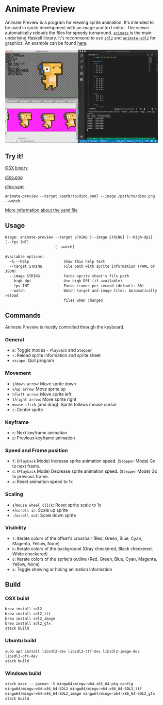 # Animate Preview

Animate Preview is a program for viewing sprite animation.
It's intended to be used in sprite development with an image and text editor.
The viewer automatically reloads the files for speedy turnaround.
[`animate`](https://github.com/jxv/animate) is the main underlying Haskell library.
It's recommend to use [`sdl2`](https://github.com/haskell-game/sdl2) and [`animate-sdl2`](https://github.com/jxv/animate-sdl2) for graphics.
An example can be found [here](https://github.com/jxv/animate-sdl2/tree/master/example).

![Screenshot](https://github.com/jxv/animate-preview/blob/master/propaganda/screenshot.png)

## Try it!

[OSX binary](https://github.com/jxv/animate-preview/releases/download/0.1.0/animate-preview-osx.zip)

[dino.png](https://github.com/jxv/animate-sdl2/blob/master/example/dino.png)

[dino.yaml](https://github.com/jxv/animate-sdl2/blob/master/example/dino.yaml)

```shell
animate-preview --target /path/to/dino.yaml --image /path/to/dino.png --watch
```

[More information about the yaml file](https://github.com/jxv/animate#sprite-information)

## Usage

```
Usage: animate-preview --target STRING [--image STRING] [--high-dpi] [--fps INT]
                       [--watch]

Available options:
  -h,--help                Show this help text
  --target STRING          File path with sprite information (YAML or JSON)
  --image STRING           Force sprite sheet's file path
  --high-dpi               Use high DPI (if available)
  --fps INT                Force frames per second (default: 60)
  --watch                  Watch target and image files. Automatically reload
                           files when changed
```

## Commands

Animate Preview is mostly controlled through the keyboard.

### General

* `m`: Toggle modes - `Playback` and `Stepper`
* `r`: Reload sprite information and sprite sheet
* `escape`: Quit program

### Movement

* `j`/`down arrow`: Move sprite down
* `k`/`up arrow`: Move sprite up
* `h`/`left arrow`: Move sprite left
* `l`/`right arrow`: Move sprite right
* `mouse click` (and drag): Sprite follows mouse cursor 
* `c`: Center sprite

### Keyframe

* `n`: Next keyframe animation
* `p`: Previous keyframe animation

### Speed and Frame position

* `f`: (`Playback` Mode) Increase sprite animation speed. (`Stepper` Mode) Go to next frame.
* `d`: (`Playback` Mode) Decrease sprite animation speed. (`Stepper` Mode) Go to previous frame.
* `a`: Reset animation speed to 1x

### Scaling

* `s`/`mouse wheel click`: Reset sprite scale to 1x
* `+`/`scroll in`: Scale up sprite
* `-`/`scroll out`: Scale down sprite

### Visibility

* `t`: Iterate colors of the offset's crosshair (Red, Green, Blue, Cyan, Magenta, Yellow, None)  
* `b`: Iterate colors of the background (Gray checkered, Black checkered, White checkered)
* `o`: Iterate colors of the sprite's outline (Red, Green, Blue, Cyan, Magenta, Yellow, None)
* `i`: Toggle showing or hiding animation information


## Build

### OSX build

```
brew install sdl2
brew install sdl2_ttf
brew install sdl2_image
brew install sdl2_gfx
stack build
```

### Ubuntu build

```
sudo apt install libsdl2-dev libsdl2-ttf-dev libsdl2-image-dev libsdl2-gfx-dev
stack build
```

### Windows build

```
stack exec -- pacman -S mingw64/mingw-w64-x86_64-pkg-config mingw64/mingw-w64-x86_64-SDL2 mingw64/mingw-w64-x86_64-SDL2_ttf mingw64/mingw-w64-x86_64-SDL2_image mingw64/mingw-w64-x86_64-SDL2_gfx
stack build
```